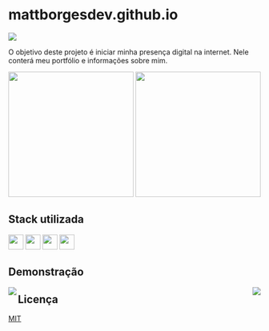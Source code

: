 # mattborgesdev.github.io

<a href="linkedin.com/in/mattborgesdev/" target="_blank"><img src="https://img.shields.io/badge/LinkedIn-0077B5?style=for-the-badge&logo=linkedin&logoColor=white" target="_blank"></a>

O objetivo deste projeto é iniciar minha presença digital na internet. Nele conterá meu portfólio e informações sobre mim.

<div style="align: right">
    <img src="https://github.com/mattborgesdev/mattborgesdev.github.io/blob/master/img/website-in-desktop.png" max-width="475px" height="250px"/>
    <img src="https://github.com/mattborgesdev/mattborgesdev.github.io/blob/master/img/website-in-smartphone.png" max-width="200px" height="250px"/>
</div>

## Stack utilizada

<div style="display: inline-block">
    <img src="https://cdn.jsdelivr.net/gh/devicons/devicon/icons/html5/html5-original.svg" width="30px"/>
    <img src="https://cdn.jsdelivr.net/gh/devicons/devicon/icons/css3/css3-original.svg" width="30px"/>
    <img src="https://cdn.jsdelivr.net/gh/devicons/devicon/icons/javascript/javascript-original.svg" width="30px"/>
    <img src="https://cdn.jsdelivr.net/gh/devicons/devicon/icons/figma/figma-original.svg" width="30px"/>
</div>

## Demonstração

<img src="https://github.com/mattborgesdev/mattborgesdev.github.io/blob/master/img/website-full-desktop.png" min-width="470px" align="left">

<img src="https://github.com/mattborgesdev/mattborgesdev.github.io/blob/master/img/website-full-smartphone.png" min-width="200px" align="right">

## Licença

[MIT](https://choosealicense.com/licenses/mit/)